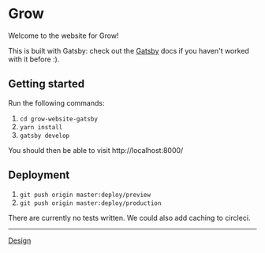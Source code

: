 # Grow

Welcome to the website for Grow!

This is built with Gatsby: check out the [Gatsby](https://www.gatsbyjs.org/) docs if you haven't worked with it before :).

## Getting started

Run the following commands:

1. `cd grow-website-gatsby`
2. `yarn install`
3. `gatsby develop`

You should then be able to visit http://localhost:8000/

## Deployment

1. `git push origin master:deploy/preview`
2. `git push origin master:deploy/production`

There are currently no tests written. We could also add caching to circleci.

---

[Design](https://www.figma.com/file/BdYo9zSBJrwwVQPRPT7Rbx/SLM2035-BAU---Grow-website---v2---RB?node-id=0%3A1)
